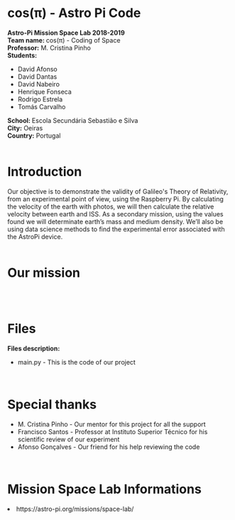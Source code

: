 # cos(π) - Astro Pi Code

<b> Astro-Pi Mission Space Lab 2018-2019 </b> <br>
<b> Team name: </b> cos(π) - Coding of Space <br>
<b> Professor:</b> M. Cristina Pinho <br>
<b> Students:</b> <br>
<ul>
<li> David Afonso <br>
<li> David Dantas <br>
<li> David Nabeiro <br>
<li> Henrique Fonseca<br>
<li> Rodrigo Estrela <br>
<li> Tomás Carvalho<br>
</ul>
<b> School: </b> Escola Secundária Sebastião e Silva<br>
<b> City:</b> Oeiras <br>
<b> Country:</b> Portugal <br>
<br>


# Introduction
Our objective is to demonstrate the validity of Galileo's Theory of Relativity, from an experimental point of view, using the Raspberry Pi. By calculating the velocity of the earth with photos, we will then calculate the relative velocity between earth and ISS. As a secondary mission, using the values found we will determinate earth’s mass and medium density. We’ll also be using data science methods to find the experimental error associated with the AstroPi device.
<br>
<br>


# Our mission <br>

  
  

  
  			
<br>
<br>
 
 



# Files   
 <b> Files description: </b> <br>
  <ul>
    <li> main.py - This is the code of our project <br>
   </ul>
   <br>
   
   
# Special thanks </b> <br>
  <ul>
    <li> M. Cristina Pinho - Our mentor for this project for all the support<br>
    <li> Francisco Santos - Professor at Instituto Superior Técnico for his scientific review of our experiment <br>
    <li> Afonso Gonçalves - Our friend for his help reviewing the code <br>
   </ul>
   <br>
   

# Mission Space Lab Informations
<li> https://astro-pi.org/missions/space-lab/ </li>
